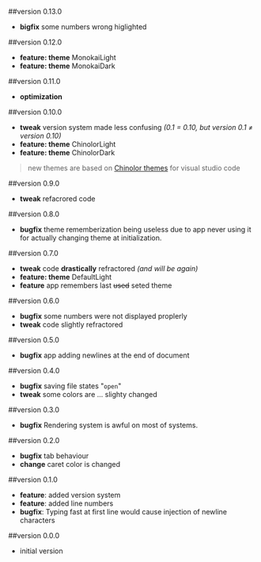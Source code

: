 ##version 0.13.0
* **bigfix** some numbers wrong higlighted


##version 0.12.0
* **feature: theme** MonokaiLight
* **feature: theme** MonokaiDark

##version 0.11.0
* **optimization**

##version 0.10.0
* **tweak** version system made less confusing *(0.1 = 0.10, but version 0.1 ≠ version 0.10)*
* **feature: theme** ChinolorLight
* **feature: theme** ChinolorDark
> new themes are based on 
> [Chinolor themes](https://marketplace.visualstudio.com/items?itemName=iwyvi.chinolor)
> for visual studio code

##version 0.9.0
* **tweak** refacrored code

##version 0.8.0
* **bugfix** theme rememberization being useless due to app never 
using it for actually changing theme at initialization.

##version 0.7.0
* **tweak** code __drastically__ refractored *(and will be again)*
* **feature: theme** DefaultLight
* **feature** app remembers last ~~used~~ seted theme

##version 0.6.0
* **bugfix** some numbers were not displayed proplerly
* **tweak** code slightly refractored

##version 0.5.0
* **bugfix** app adding newlines at the end of document

##version 0.4.0
* **bugfix** saving file states "`open`"
* **tweak** some colors are ... slighty changed

##version 0.3.0
* **bugfix** Rendering system is awful on most of systems.

##version 0.2.0
* **bugfix** tab behaviour
* **change** caret color is changed



##version 0.1.0
* **feature**: added version system
* **feature**: added line numbers
* **bugfix**: Typing fast at first line would cause injection of
newline characters


##version 0.0.0
* initial version